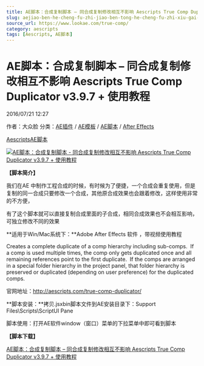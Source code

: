 ```yaml
---
title: AE脚本：合成复制脚本 – 同合成复制修改相互不影响 Aescripts True Comp Duplicator v3.9.7 + 使用教程
slug: aejiao-ben-he-cheng-fu-zhi-jiao-ben-tong-he-cheng-fu-zhi-xiu-gai-xiang-hu-bu-ying-xiang-aescripts-true-comp-duplicator-v3-9-7-shi-yong-jiao-cheng
source_url: https://www.lookae.com/true-comp/
category: aescripts
tags: [Aescripts, AE脚本]
---
```

# AE脚本：合成复制脚本 – 同合成复制修改相互不影响 Aescripts True Comp Duplicator v3.9.7 + 使用教程

2016/07/21 12:27

作者：大众脸
分类：[AE插件](https://www.lookae.com/after-effects/aechajian/) / [AE模板](https://www.lookae.com/after-effects/other-after-effects/) / [AE脚本](https://www.lookae.com/after-effects/aescripts/) / [After Effects](https://www.lookae.com/after-effects/)

[Aescripts](https://www.lookae.com/tag/aescripts/)[AE脚本](https://www.lookae.com/tag/ae%e8%84%9a%e6%9c%ac/)

[![AE脚本：合成复制脚本 - 同合成复制修改相互不影响 Aescripts True Comp Duplicator v3.9.7 + 使用教程](https://www.lookae.com/wp-content/uploads/2016/07/True-Comp-Duplicator.jpg "AE脚本：合成复制脚本 - 同合成复制修改相互不影响 Aescripts True Comp Duplicator v3.9.7 + 使用教程-LookAE.com")](https://www.lookae.com/wp-content/uploads/2016/07/True-Comp-Duplicator.jpg)

**【脚本简介】**

我们在AE 中制作工程合成的时候，有时候为了便捷，一个合成会重复使用，但是复制的同一合成只要修改一个合成，其他原合成效果也会跟着修改，这样使用非常的不方便，

有了这个脚本就可以直接复制合成里面的子合成，相同合成效果也不会相互影响，可独立修改不同的效果

**适用于Win/Mac系统下：**Adobe After Effects 软件 ，带视频使用教程

Creates a complete duplicate of a comp hierarchy including sub-comps.  If a comp is used multiple times, the comp only gets duplicated once and all remaining references point to the first duplicate.  If the comps are arranged in a special folder hierarchy in the project panel, that folder hierarchy is preserved or duplicated (depending on user preference) for the duplicated comps.

官网地址：http://aescripts.com/true-comp-duplicator/

**脚本安装：**拷贝.jsxbin脚本文件到AE安装目录下：Support Files\Scripts\ScriptUI Pane

脚本使用：打开AE软件window（窗口）菜单的下拉菜单中即可看到脚本

**【脚本下载】**

[AE脚本：合成复制脚本 – 同合成复制修改相互不影响 Aescripts True Comp Duplicator v3.9.7 + 使用教程](http://lookae.ctfile.com/fs/wwF154169329)
